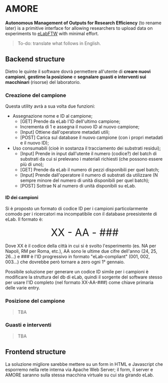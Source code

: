 # AMORE
**Autonomous Management of Outputs for Research Efficiency** (to rename later) is a primitive interface for allowing researchers to upload data on experiments to [eLabFTW](https://github.com/elabftw/elabftw) with minimal effort.

<!-- Buona idea per acronimo: 'Alternative Manager of Outputs with Reduced Efforts' -->
> To-do: translate what follows in English.

## Backend structure
Dietro le quinte il software dovrà permettere all'utente di **creare nuovi campioni**, **gestirne la posizione** e **segnalare guasti e interventi sui macchinari** (risorse) del laboratorio.

### Creazione del campione
Questa utility avrà a sua volta due funzioni:

* Assegnazione nome e ID al campione;
    * [GET] Prende da eLab l'ID dell'ultimo campione;
    * Incrementa di 1 e assegna il nuovo ID al nuovo campione;
    * [Input] Ottiene dall'operatore metadati utili;
    * [POST] Carica sul database il nuovo campione (con i propri metadati e il nuovo ID);
* Uso consumabili (cioè in sostanza il tracciamento dei substrati residui);
    * [Input] Prende in input dall'utente il numero (codice?) del batch di substrati da cui si prelevano i materiali richiesti (che possono essere più di uno);
    * [GET] Prende da eLab il numero di pezzi disponibili per quel batch;
    * [Input] Prende dall'operatore il numero di substrati da utilizzare (N sempre minore del numero di unità disponibili per quel batch);
    * [POST] Sottrae N al numero di unità disponibili su eLab.

#### ID dei campioni
Si è proposto un formato di codice ID per i campioni particolarmente comodo per i ricercatori ma incompatibile con il database preesistente di eLab. Il formato è:

<div style="font-size: 2rem;" align="center">
XX - AA - ###
</div>

Dove XX è il codice della città in cui si è svolto l'esperimento (es. NA per Napoli, RM per Roma, etc.), AA sono le ultime due cifre dell'anno (24, 25, 26...) e ### è l'ID progressivo in formato "eLab-compliant" (001, 002, 003...) che dovrebbe però tornare a zero ogni 1° gennaio.

Possibile soluzione per generare un codice ID simile per i campioni è modificare la struttura del db di eLab, quindi il sorgente del software stesso per usare l'ID completo (nel formato XX-AA-###) come chiave primaria delle varie entry.
<!-- Usare una tabella nuova per ogni anno forse? -->

### Posizione del campione
> TBA

### Guasti e interventi
> TBA

## Frontend structure
La soluzione migliore sarebbe mettere su un form in HTML e Javascript che esporremo nella rete interna via Apache Web Server; il form, il server e AMORE saranno sulla stessa macchina virtuale su cui sta girando eLab.